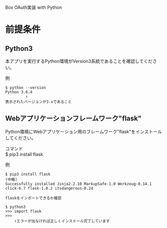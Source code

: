 Box OAuth実装 with Python

# 前提条件

## Python3

本アプリを実行するPython環境がVersion3系統であることを確認してください。  

例  
```
$ python --version
Python 3.6.4
         ↑
表示されたバージョンが3.xであること
```

## Webアプリケーションフレームワーク"flask"

Python環境にWebアプリケーション用のフレームワーク"flask"をインストールしてください。  

コマンド  
$ pip3 install flask

例  
```
$ pip3 install flask
(中略)
Successfully installed Jinja2-2.10 MarkupSafe-1.0 Werkzeug-0.14.1 click-6.7 flask-1.0.2 itsdangerous-0.24

flaskをインポートできるか確認

$ python3
>>> import flask
>>>
    ↑エラーが出なければ正しくインストール完了しています

```
